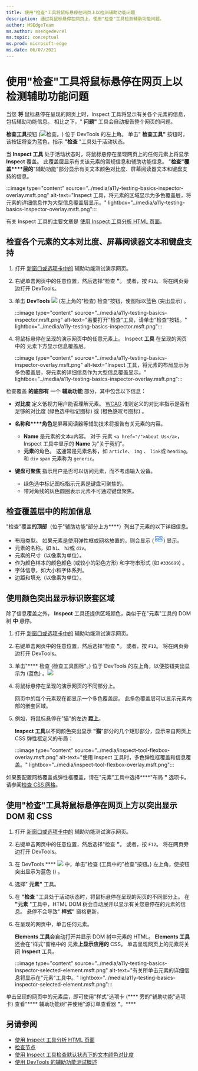 ```yaml
---
title: 使用"检查"工具将鼠标悬停在网页上以检测辅助功能问题
description: 通过将鼠标悬停在网页上，使用"检查"工具检测辅助功能问题。
author: MSEdgeTeam
ms.author: msedgedevrel
ms.topic: conceptual
ms.prod: microsoft-edge
ms.date: 06/07/2021
---
```

# <a name="use-the-inspect-tool-to-detect-accessibility-issues-by-hovering-over-the-webpage"></a>使用"检查"工具将鼠标悬停在网页上以检测辅助功能问题

当您 **将** 鼠标悬停在呈现的网页上时，Inspect 工具将显示有关各个元素的信息，包括辅助功能信息。
相比之下，" **问题"** 工具会自动报告整个网页的问题。

**检查工具**按钮 (![检查。](../media/inspect-tool-icon-light-theme.png)) 位于 DevTools 的左上角。  单击" **检查工具"** 按钮时，该按钮将变为蓝色，指示 **"检查** "工具处于活动状态。

当 **Inspect 工具** 处于活动状态时，将鼠标悬停在呈现网页上的任何元素上将显示 **Inspect** 覆盖。 此覆盖层显示有关该元素的常规信息和辅助功能信息。  "**检查"覆盖****层的**"辅助功能"部分显示有关文本颜色对比度、屏幕阅读器文本和键盘支持的信息。

:::image type="content" source="../media/a11y-testing-basics-inspector-overlay.msft.png" alt-text="Inspect 工具，将元素的区域显示为多色覆盖层，将元素的详细信息作为大型信息覆盖层显示。" lightbox="../media/a11y-testing-basics-inspector-overlay.msft.png":::

有关 Inspect 工具的主要文章是 [使用 Inspect 工具分析 HTML 页面](../css/inspect.md)。


<!-- ====================================================================== -->
## <a name="check-individual-elements-for-text-contrast-screen-reader-text-and-keyboard-support"></a>检查各个元素的文本对比度、屏幕阅读器文本和键盘支持

<!-- Inspect tool: Accessibility section of overlay -->

1. 打开 [新窗口或选项卡中的](https://microsoftedge.github.io/Demos/devtools-a11y-testing/) 辅助功能测试演示网页。

1. 右键单击网页中的任意位置，然后选择"检查 **"**。  或者，按 `F12`。  将在网页旁边打开 DevTools。

1. 单击 **DevTools** ![](../media/inspect-tool-icon-light-theme.png) (左上角的"检查) 检查"按钮，使图标以蓝色 (突出显示) 。

   :::image type="content" source="../media/a11y-testing-basics-inspector.msft.png" alt-text="若要打开&quot;检查&quot;工具，请单击&quot;检查&quot;按钮。" lightbox="../media/a11y-testing-basics-inspector.msft.png":::

1. 将鼠标悬停在呈现的演示网页中的任意元素上。  Inspect **工具** 在呈现的网页中的 元素下方显示信息覆盖层。

   :::image type="content" source="../media/a11y-testing-basics-inspector-overlay.msft.png" alt-text="Inspect 工具，将元素的布局显示为多色覆盖层，将元素的详细信息作为大型信息覆盖显示。" lightbox="../media/a11y-testing-basics-inspector-overlay.msft.png":::

检查覆盖 **的底部有** 一个 **辅助功能** 部分，其中包含以下信息：

*  **对比度** 定义低视力用户能否理解元素。  [WCAG](https://www.w3.org/TR/WCAG21/) 准则定义的对比率指示是否有足够的对比度 (绿色选中标记图标) 或 (橙色感叹号图标) 。[](https://www.w3.org/TR/WCAG21/#dfn-contrast-ratio)

*  **名称和****角色**是屏幕阅读器等辅助技术将报告有关元素的内容。
    *  **Name** 是元素的文本`a`内容。  对于 元素 `<a href="/">About Us</a>`，Inspect 工具中显示的 **Name** 为"关于我们"。
    *  **元素**的角色。  这通常是元素名称，如 `article`、 `img` 、 `link`或 `heading`。  和 `div` `span` 元素称为 `generic`。

*  **键盘可聚焦** 指示用户是否可以访问元素，而不考虑输入设备。
    *  绿色选中标记图标指示元素是键盘可聚焦的。
    *  带对角线的灰色圆圈表示元素不可通过键盘聚焦。


<!-- ====================================================================== -->
## <a name="additional-information-in-the-inspect-overlay"></a>检查覆盖层中的附加信息

<!-- general info about the Inspect tool, not particularly focused on accessibility -->

"检查"覆盖**的顶部**（位于"辅助功能"部分上方****）列出了元素的以下详细信息。

*  布局类型。 如果元素是使用弹性框或网格放置的，则会显示 (![网格布局图标。](../media/grid-icon.msft.png)) 显示。
*  元素的名称，如 `h1`、 `h2`或 `div`。
*  元素的尺寸（以像素为单位）。
*  作为颜色样本的颜色颜色 (或较小的彩色方形) 和字符串形式 (如 `#336699`) 。
*  字体信息，如大小和字体系列。
*  边距和填充（以像素为单位）。


<!-- ====================================================================== -->
## <a name="identify-nested-regions-using-color-highlighting"></a>使用颜色突出显示标识嵌套区域

<!-- general info about the Inspect tool, not particularly focused on accessibility -->

除了信息覆盖之外， **Inspect** 工具还提供区域颜色，类似于在"元素"工具的 DOM 树 **中** 悬停。

1. 打开 [新窗口或选项卡中的](https://microsoftedge.github.io/Demos/devtools-a11y-testing/) 辅助功能测试演示网页。

1. 右键单击网页中的任意位置，然后选择"检查 **"**。  或者，按 `F12`。  将在网页旁边打开 DevTools。

1. 单击"**** 检查 (检查工具图标"。) 位于 DevTools 的左上角，以便按钮突出显示为 (蓝色) 。![](../media/inspect-tool-icon-light-theme.png)

1. 将鼠标悬停在呈现的演示网页的不同部分上。

   网页中的每个元素现在都显示一个多色覆盖层。 此多色覆盖层可以显示元素内部的嵌套区域。

1. 例如，将鼠标悬停在"猫"的左边 **距上**。

   **Inspect 工具**以不同颜色突出显示 **"猫**"部分的几个矩形部分，显示来自网页上 CSS 弹性框定义的布局：

   :::image type="content" source="../media/inspect-tool-flexbox-overlay.msft.png" alt-text="使用 Inspect 工具时，多色弹性框覆盖和信息覆盖。" lightbox="../media/inspect-tool-flexbox-overlay.msft.png":::

如果要配置网格覆盖或弹性框覆盖，请在"元素"工具中选择****"布局 **"** 选项卡。 请参阅[检查 CSS 网格](..\css\grid.md)。


<!-- ====================================================================== -->
## <a name="use-the-inspect-tool-to-hover-over-the-webpage-to-highlight-the-dom-and-css"></a>使用"检查"工具将鼠标悬停在网页上方以突出显示 DOM 和 CSS

<!-- general info about the Inspect tool, not particularly focused on accessibility -->

1. 打开 [新窗口或选项卡中的](https://microsoftedge.github.io/Demos/devtools-a11y-testing/) 辅助功能测试演示网页。

1. 右键单击网页中的任意位置，然后选择"检查 **"**。  或者，按 `F12`。  将在网页旁边打开 DevTools。

1. 在 DevTools **** ![](../media/inspect-tool-icon-light-theme.png) 中，单击"检查 (工具中的"检查"按钮。) 左上角，使按钮突出显示为蓝色 () 。

1. 选择" **元素"** 工具。

1. 在 **"检查** "工具处于活动状态时，将鼠标悬停在呈现的网页的不同部分上。  在 **"元素** "工具中，HTML DOM 树会自动展开以显示有关您悬停在的元素的信息。  悬停不会导致" **样式"** 窗格更新。

1. 在呈现的网页中，单击任何元素。

   **Elements 工具**会自动打开并显示 DOM 树中元素的 HTML。  **Elements 工具**还会在"样式"窗格中的 元素**上显示应用的** CSS。  单击呈现网页上的元素将关闭 **Inspect** 工具。

   :::image type="content" source="../media/a11y-testing-basics-inspector-selected-element.msft.png" alt-text="有关所单击元素的详细信息将显示在&quot;元素&quot;工具中。" lightbox="../media/a11y-testing-basics-inspector-selected-element.msft.png":::

单击呈现的网页中的元素后，即可使用"样式"选项卡 (**** 旁的"辅助功能"选项卡) 查看"**** 辅助功能树"并使用"源订单查看器 **"**。****


<!-- ====================================================================== -->
## <a name="see-also"></a>另请参阅

*  [使用 Inspect 工具分析 HTML 页面](../css/inspect.md)
*  [检查节点](../dom/index.md#inspect-a-node)
*  [使用 Inspect 工具检查默认状态下的文本颜色对比度](test-inspect-text-contrast.md)
*  [使用 DevTools 的辅助功能测试概述](accessibility-testing-in-devtools.md)
